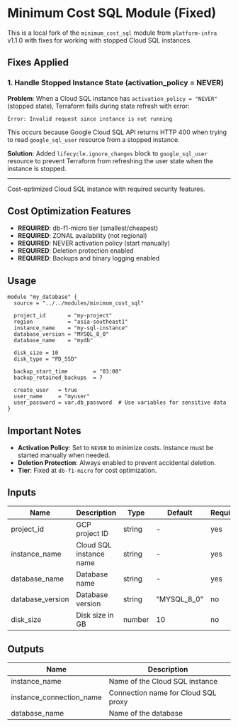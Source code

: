 # Minimum Cost SQL Module (Fixed)

This is a local fork of the `minimum_cost_sql` module from `platform-infra` v1.1.0 with fixes for working with stopped Cloud SQL instances.

## Fixes Applied

### 1. Handle Stopped Instance State (activation_policy = NEVER)

**Problem**: When a Cloud SQL instance has `activation_policy = "NEVER"` (stopped state), Terraform fails during state refresh with error:
```
Error: Invalid request since instance is not running
```

This occurs because Google Cloud SQL API returns HTTP 400 when trying to read `google_sql_user` resource from a stopped instance.

**Solution**: Added `lifecycle.ignore_changes` block to `google_sql_user` resource to prevent Terraform from refreshing the user state when the instance is stopped.

---

Cost-optimized Cloud SQL instance with required security features.

## Cost Optimization Features

- **REQUIRED**: db-f1-micro tier (smallest/cheapest)
- **REQUIRED**: ZONAL availability (not regional)
- **REQUIRED**: NEVER activation policy (start manually)
- **REQUIRED**: Deletion protection enabled
- **REQUIRED**: Backups and binary logging enabled

## Usage

```hcl
module "my_database" {
  source = "../../modules/minimum_cost_sql"

  project_id       = "my-project"
  region           = "asia-southeast1"
  instance_name    = "my-sql-instance"
  database_version = "MYSQL_8_0"
  database_name    = "mydb"

  disk_size = 10
  disk_type = "PD_SSD"

  backup_start_time        = "03:00"
  backup_retained_backups  = 7

  create_user   = true
  user_name     = "myuser"
  user_password = var.db_password  # Use variables for sensitive data
}
```

## Important Notes

- **Activation Policy**: Set to `NEVER` to minimize costs. Instance must be started manually when needed.
- **Deletion Protection**: Always enabled to prevent accidental deletion.
- **Tier**: Fixed at `db-f1-micro` for cost optimization.

## Inputs

| Name | Description | Type | Default | Required |
|------|-------------|------|---------|----------|
| project_id | GCP project ID | string | - | yes |
| instance_name | Cloud SQL instance name | string | - | yes |
| database_name | Database name | string | - | yes |
| database_version | Database version | string | "MYSQL_8_0" | no |
| disk_size | Disk size in GB | number | 10 | no |

## Outputs

| Name | Description |
|------|-------------|
| instance_name | Name of the Cloud SQL instance |
| instance_connection_name | Connection name for Cloud SQL proxy |
| database_name | Name of the database |
